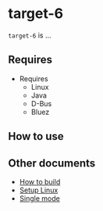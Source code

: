 # target-6

`target-6` is ...


## Requires

* Requires
  * Linux
  * Java
  * D-Bus
  * Bluez


## How to use


## Other documents

* [How to build](doc/build.md)
* [Setup Linux](doc/setup_linux.md)
* [Single mode](doc/single.md)
